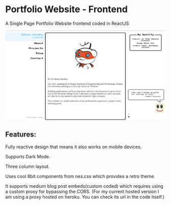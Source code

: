 # Portfolio Website - Frontend

A Single Page Portfolio Website frontend coded in ReactJS

<img src="screenshots/screenshot1.png" width="800"/>

## Features:
Fully reactive design that means it also works on mobile devices.

Supports Dark Mode.

Three column layout.

Uses cool 8bit components from nes.css which provides a retro theme.

It supports medium blog post embeds(custom coded) which requires using a custom proxy for bypassing the CORS.
(For my current hosted version I am using a proxy hosted on heroku. You can check its url in the code itself.)
